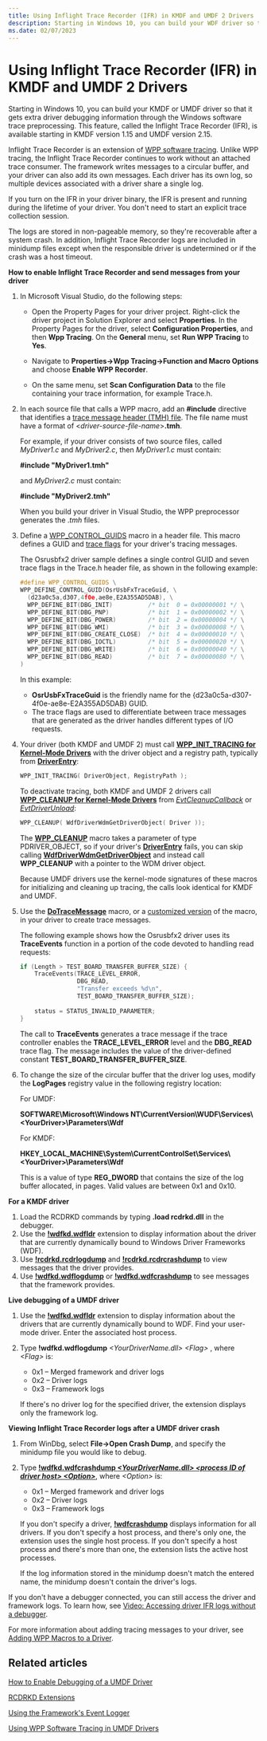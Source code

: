 ```yaml
---
title: Using Inflight Trace Recorder (IFR) in KMDF and UMDF 2 Drivers
description: Starting in Windows 10, you can build your WDF driver so that it gets extra driver debugging information through the Windows software trace preprocessing.
ms.date: 02/07/2023
---
```


# Using Inflight Trace Recorder (IFR) in KMDF and UMDF 2 Drivers


Starting in Windows 10, you can build your KMDF or UMDF driver so that it gets extra driver debugging information through the Windows software trace preprocessing. This feature, called the Inflight Trace Recorder (IFR), is available starting in KMDF version 1.15 and UMDF version 2.15.

Inflight Trace Recorder is an extension of [WPP software tracing](../devtest/wpp-software-tracing.md). Unlike WPP tracing, the Inflight Trace Recorder continues to work without an attached trace consumer. The framework writes messages to a circular buffer, and your driver can also add its own messages. Each driver has its own log, so multiple devices associated with a driver share a single log.

If you turn on the IFR in your driver binary, the IFR is present and running during the lifetime of your driver. You don't need to start an explicit trace collection session.

The logs are stored in non-pageable memory, so they're recoverable after a system crash. In addition, Inflight Trace Recorder logs are included in minidump files except when the responsible driver is undetermined or if the crash was a host timeout.

**How to enable Inflight Trace Recorder and send messages from your driver**

1.  In Microsoft Visual Studio, do the following steps:

    -   Open the Property Pages for your driver project. Right-click the driver project in Solution Explorer and select **Properties**. In the Property Pages for the driver, select **Configuration Properties**, and then **Wpp Tracing**. On the **General** menu, set **Run WPP Tracing** to **Yes**.

    -   Navigate to **Properties-&gt;Wpp Tracing-&gt;Function and Macro Options** and choose **Enable WPP Recorder**.

    -   On the same menu, set **Scan Configuration Data** to the file containing your trace information, for example Trace.h.

2.  In each source file that calls a WPP macro, add an **\#include** directive that identifies a [trace message header (TMH) file](../devtest/trace-message-header-file.md). The file name must have a format of &lt;*driver-source-file-name*&gt;**.tmh**.

    For example, if your driver consists of two source files, called *MyDriver1.c* and *MyDriver2.c*, then *MyDriver1.c* must contain:

    **\#include "MyDriver1.tmh"**

    and *MyDriver2.c* must contain:

    **\#include "MyDriver2.tmh"**

    When you build your driver in Visual Studio, the WPP preprocessor generates the .*tmh* files.

3.  Define a [WPP\_CONTROL\_GUIDS](/previous-versions/windows/hardware/previsioning-framework/ff556186(v=vs.85)) macro in a header file. This macro defines a GUID and [trace flags](../devtest/trace-flags.md) for your driver's tracing messages.

    The Osrusbfx2 driver sample defines a single control GUID and seven trace flags in the Trace.h header file, as shown in the following example:

    ```cpp
    #define WPP_CONTROL_GUIDS \
    WPP_DEFINE_CONTROL_GUID(OsrUsbFxTraceGuid, \
      (d23a0c5a,d307,4f0e,ae8e,E2A355AD5DAB), \
      WPP_DEFINE_BIT(DBG_INIT)          /* bit  0 = 0x00000001 */ \
      WPP_DEFINE_BIT(DBG_PNP)           /* bit  1 = 0x00000002 */ \
      WPP_DEFINE_BIT(DBG_POWER)         /* bit  2 = 0x00000004 */ \
      WPP_DEFINE_BIT(DBG_WMI)           /* bit  3 = 0x00000008 */ \
      WPP_DEFINE_BIT(DBG_CREATE_CLOSE)  /* bit  4 = 0x00000010 */ \
      WPP_DEFINE_BIT(DBG_IOCTL)         /* bit  5 = 0x00000020 */ \
      WPP_DEFINE_BIT(DBG_WRITE)         /* bit  6 = 0x00000040 */ \
      WPP_DEFINE_BIT(DBG_READ)          /* bit  7 = 0x00000080 */ \
    )
    ```

    In this example:

    -   **OsrUsbFxTraceGuid** is the friendly name for the {d23a0c5a-d307-4f0e-ae8e-E2A355AD5DAB} GUID.
    -   The trace flags are used to differentiate between trace messages that are generated as the driver handles different types of I/O requests.

4.  Your driver (both KMDF and UMDF 2) must call [**WPP\_INIT\_TRACING for Kernel-Mode Drivers**](/previous-versions/windows/hardware/drivers/ff556193(v=vs.85)) with the driver object and a registry path, typically from [**DriverEntry**](./driverentry-for-kmdf-drivers.md):

    ```cpp
    WPP_INIT_TRACING( DriverObject, RegistryPath );
    ```

    To deactivate tracing, both KMDF and UMDF 2 drivers call [**WPP\_CLEANUP for Kernel-Mode Drivers**](/previous-versions/windows/hardware/drivers/ff556183(v=vs.85)) from [*EvtCleanupCallback*](/windows-hardware/drivers/ddi/wdfobject/nc-wdfobject-evt_wdf_object_context_cleanup) or [*EvtDriverUnload*](/windows-hardware/drivers/ddi/wdfdriver/nc-wdfdriver-evt_wdf_driver_unload):

    ```cpp
    WPP_CLEANUP( WdfDriverWdmGetDriverObject( Driver ));
    ```

    The [**WPP\_CLEANUP**](/previous-versions/windows/hardware/drivers/ff556183(v=vs.85)) macro takes a parameter of type PDRIVER\_OBJECT, so if your driver's [**DriverEntry**](./driverentry-for-kmdf-drivers.md) fails, you can skip calling [**WdfDriverWdmGetDriverObject**](/windows-hardware/drivers/ddi/wdfdriver/nf-wdfdriver-wdfdriverwdmgetdriverobject) and instead call **WPP\_CLEANUP** with a pointer to the WDM driver object.

    Because UMDF drivers use the kernel-mode signatures of these macros for initializing and cleaning up tracing, the calls look identical for KMDF and UMDF.

5.  Use the [**DoTraceMessage**](/previous-versions/windows/hardware/previsioning-framework/ff544918(v=vs.85)) macro, or a [customized version](../devtest/can-i-customize-dotracemessage-.md) of the macro, in your driver to create trace messages.

    The following example shows how the Osrusbfx2 driver uses its **TraceEvents** function in a portion of the code devoted to handling read requests:

    ```cpp
    if (Length > TEST_BOARD_TRANSFER_BUFFER_SIZE) {
        TraceEvents(TRACE_LEVEL_ERROR,
                    DBG_READ,
                    "Transfer exceeds %d\n",
                    TEST_BOARD_TRANSFER_BUFFER_SIZE);
     
        status = STATUS_INVALID_PARAMETER;
    }
    ```

    The call to **TraceEvents** generates a trace message if the trace controller enables the **TRACE\_LEVEL\_ERROR** level and the **DBG\_READ** trace flag. The message includes the value of the driver-defined constant **TEST\_BOARD\_TRANSFER\_BUFFER\_SIZE**.

6.  To change the size of the circular buffer that the driver log uses, modify the **LogPages** registry value in the following registry location:

    <a href="" id="for-umdf-"></a>For UMDF:  

    **SOFTWARE\\Microsoft\\Windows NT\\CurrentVersion\\WUDF\\Services\\&lt;YourDriver&gt;\\Parameters\\Wdf**

    <a href="" id="for-kmdf-"></a>For KMDF:  

    **HKEY\_LOCAL\_MACHINE\\System\\CurrentControlSet\\Services\\&lt;YourDriver&gt;\\Parameters\\Wdf**

    This is a value of type **REG\_DWORD** that contains the size of the log buffer allocated, in pages. Valid values are between 0x1 and 0x10.

**For a KMDF driver**

1.  Load the RCDRKD commands by typing **.load rcdrkd.dll** in the debugger.
2.  Use the [**!wdfkd.wdfldr**](../debugger/-wdfkd-wdfldr.md) extension to display information about the driver that are currently dynamically bound to Windows Driver Frameworks (WDF).
3.  Use [**!rcdrkd.rcdrlogdump**](../debugger/-rcdrkd-rcdrlogdump.md) and [**!rcdrkd.rcdrcrashdump**](../debugger/-rcdrkd-rcdrcrashdump.md) to view messages that the driver provides.
4.  Use [**!wdfkd.wdflogdump**](../debugger/-wdfkd-wdflogdump.md) or [**!wdfkd.wdfcrashdump**](../debugger/-wdfkd-wdfcrashdump.md) to see messages that the framework provides.

**Live debugging of a UMDF driver**

1.  Use the [**!wdfkd.wdfldr**](../debugger/-wdfkd-wdfldr.md) extension to display information about the drivers that are currently dynamically bound to WDF. Find your user-mode driver. Enter the associated host process.
2.  Type **!wdfkd.wdflogdump** *&lt;YourDriverName.dll&gt; &lt;Flag&gt;* , where *&lt;Flag&gt;* is:

    -   0x1 – Merged framework and driver logs
    -   0x2 – Driver logs
    -   0x3 – Framework logs

    If there's no driver log for the specified driver, the extension displays only the framework log.

**Viewing Inflight Trace Recorder logs after a UMDF driver crash**

1. From WinDbg, select **File-&gt;Open Crash Dump**, and specify the minidump file you would like to debug.
2. Type [**!wdfkd.wdfcrashdump *&lt;YourDriverName.dll&gt; &lt;process ID of driver host&gt; &lt;Option&gt;***](../debugger/-wdfkd-wdfcrashdump.md), where *&lt;Option&gt;* is:

   -   0x1 – Merged framework and driver logs
   -   0x2 – Driver logs
   -   0x3 – Framework logs

   If you don't specify a driver, [**!wdfcrashdump**](../debugger/-wdfkd-wdfcrashdump.md) displays information for all drivers. If you don't specify a host process, and there's only one, the extension uses the single host process. If you don't specify a host process and there's more than one, the extension lists the active host processes.

   If the log information stored in the minidump doesn't match the entered name, the minidump doesn't contain the driver's logs.

If you don't have a debugger connected, you can still access the driver and framework logs.  To learn how, see [Video: Accessing driver IFR logs without a debugger](video--accessing-driver-ifr-logs-without-a-debugger.md).

For more information about adding tracing messages to your driver, see [Adding WPP Macros to a Driver](../devtest/adding-wpp-macros-to-a-trace-provider.md).

## Related articles


[How to Enable Debugging of a UMDF Driver](enabling-a-debugger.md)

[RCDRKD Extensions](../debugger/rcdrkd-extensions.md)

[Using the Framework's Event Logger](using-the-framework-s-event-logger.md)

[Using WPP Software Tracing in UMDF Drivers](using-wpp-software-tracing-in-umdf-drivers.md)

 

